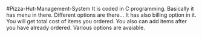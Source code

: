 #Pizza-Hut-Management-System
It is coded in C programming.
Basically it has menu in there.
Different options are there...
It has also billing option in it.
You will get total cost of items you ordered.
You also can add items after you have already ordered.
Various options are avaiable.
